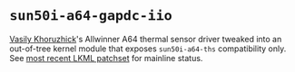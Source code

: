 # `sun50i-a64-gapdc-iio`

[Vasily Khoruzhick][]'s Allwinner A64 thermal sensor driver tweaked into an
out-of-tree kernel module that exposes `sun50i-a64-ths` compatibility only.
See [most recent LKML patchset](https://lkml.org/lkml/2019/12/17/1511) for
mainline status.

[Vasily Khoruzhick]: https://github.com/anarsoul
